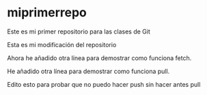 # miprimerrepo
Este es mi primer repositorio para las clases de Git

Esta es mi modificación del repositorio

Ahora he añadido otra línea para demostrar como funciona fetch.

He añadido otra línea para demostrar como funciona pull.

Edito esto para probar que no puedo hacer push sin hacer antes pull
